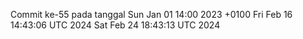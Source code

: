 Commit ke-55 pada tanggal Sun Jan 01 14:00 2023 +0100
Fri Feb 16 14:43:06 UTC 2024
Sat Feb 24 18:43:13 UTC 2024
